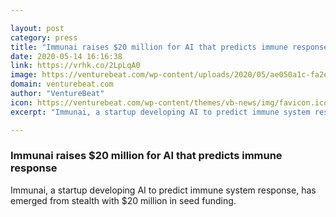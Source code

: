 ```yaml
---

layout: post
category: press
title: "Immunai raises $20 million for AI that predicts immune response"
date: 2020-05-14 16:16:38
link: https://vrhk.co/2LpLqA0
image: https://venturebeat.com/wp-content/uploads/2020/05/ae050a1c-fa2e-4759-8098-7cae0a933fe1-1-e1589209664141.png?w=1200&strip=all
domain: venturebeat.com
author: "VentureBeat"
icon: https://venturebeat.com/wp-content/themes/vb-news/img/favicon.ico
excerpt: "Immunai, a startup developing AI to predict immune system response, has emerged from stealth with $20 million in seed funding."

---
```


### Immunai raises $20 million for AI that predicts immune response

Immunai, a startup developing AI to predict immune system response, has emerged from stealth with $20 million in seed funding.